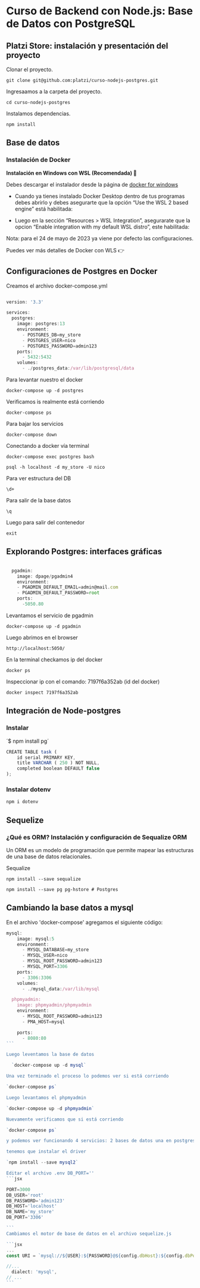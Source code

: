 # Curso de Backend con Node.js: Base de Datos con PostgreSQL

## Platzi Store: instalación y presentación del proyecto

Clonar el proyecto.

  `git clone git@github.com:platzi/curso-nodejs-postgres.git`

Ingresaamos a la carpeta del proyecto.

  `cd curso-nodejs-postgres`

  Instalamos dependencias.

  `npm install`

## Base de datos

### Instalación de Docker

**Instalación en Windows con WSL (Recomendada) 🐧**

Debes descargar el instalador desde la página de [docker for windows](https://docs.docker.com/desktop/install/windows-install/)

- Cuando ya tienes instalado Docker Desktop dentro de tus programas debes abrirlo y debes asegurarte que la opción “Use the WSL 2 based engine” está habilitada:

- Luego en la sección “Resources > WSL Integration”, asegurarate que la opcion “Enable integration with my default WSL distro”, este habilitada:

Nota: para el 24 de mayo de 2023 ya viene por defecto las configuraciones.

Puedes ver más detalles de Docker con WLS 👉 [](https://docs.docker.com/desktop/wsl/)


## Configuraciones de Postgres en Docker


Creamos el archivo docker-compose.yml

```jsx

version: '3.3'

services:
  postgres:
    image: postgres:13
    environment:
      - POSTGRES_DB=my_store
      - POSTGRES_USER=nico
      - POSTGRES_PASSWORD=admin123
    ports:
      - 5432:5432
    volumes:
      - ./postgres_data:/var/lib/postgresql/data


```

Para levantar nuestro el docker

 `docker-compose up -d postgres`

Verificamos is realmente está corriendo

  `docker-compose ps`

  Para bajar los servicios

  `docker-compose down`

Conectando a docker vía terminal

  `docker-compose exec postgres bash`

  `psql -h localhost -d my_store -U nico`

 Para ver estructura del DB

  `\d+`

  Para salir de la base datos

  `\q`
  
  Luego para salir del contenedor

  `exit`


## Explorando Postgres: interfaces gráficas

```jsx

  pgadmin:
    image: dpage/pgadmin4
    environment:
    - PGADMIN_DEFAULT_EMAIL=admin@mail.com
    - PGADMIN_DEFAULT_PASSWORD=root
    ports:
      -5050.80

```

Levantamos el servicio de pgadmin

  `docker-compose up -d pgadmin`

Luego abrimos en el browser 

`http://localhost:5050/`

En la terminal checkamos ip del docker 

`docker ps`

Inspeccionar ip con el comando: 7197f6a352ab (id del docker)

`docker inspect 7197f6a352ab`


## Integración de Node-postgres

### Instalar

´$ npm install pg´

```jsx
CREATE TABLE task (
	id serial PRIMARY KEY,
	title VARCHAR ( 250 ) NOT NULL,
	completed boolean DEFAULT false
);
```

### Instalar dotenv

`npm i dotenv`


## Sequelize

### ¿Qué es ORM? Instalación y configuración de Sequalize ORM

Un ORM es un modelo de programación que permite mapear las estructuras de una base de datos relacionales.

Sequalize

 `npm install --save sequalize`

 `npm install --save pg pg-hstore # Postgres`


## Cambiando la base datos a mysql

En el archivo 'docker-compose' agregamos el siguiente código:

````jsx
mysql:
    image: mysql:5
    environment:
      - MYSQL_DATABASE=my_store
      - MYSQL_USER=nico
      - MYSQL_ROOT_PASSWORD=admin123
      - MYSQL_PORT=3306
    ports:
      - 3306:3306
    volumes:
      - ./mysql_data:/var/lib/mysql

  phpmyadmin:
    image: phpmyadmin/phpmyadmin
    environment:
      - MYSQL_ROOT_PASSWORD=admin123
      - PMA_HOST=mysql

    ports:
      - 8080:80
```

Luego leventamos la base de datos

  `docker-compose up -d mysql`

Una vez terminado el proceso lo podemos ver si está corriendo

`docker-compose ps`

Luego levantamos el phpmyadmin

`docker-compose up -d phpmyadmin`

Nuevamente verificamos que si está corriendo

`docker-compose ps`

y podemos ver funcionando 4 servicios: 2 bases de datos una en postgres y otra en msql Ademas tenemos 2 motores graficos uno en pgadmin y otro en phpmyadmin.

tenemos que instalar el driver

`npm install --save mysql2`

Editar el archivo .env DB_PORT=''
```jsx

PORT=3000
DB_USER='root'
DB_PASSWORD='admin123'
DB_HOST='localhost'
DB_NAME='my_store'
DB_PORT='3306'

```
Cambiamos el motor de base de datos en el archivo sequelize.js

```jsx
...
const URI = `mysql://${USER}:${PASSWORD}@${config.dbHost}:${config.dbPort}/${config.dbName}`;

//...
  dialect: 'mysql',
// ...
```
